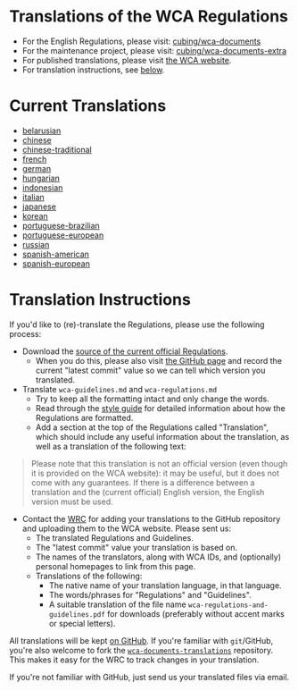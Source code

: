 # Translations of the WCA Regulations

- For the English Regulations, please visit: [cubing/wca-documents](https://github.com/cubing/wca-documents)
- For the maintenance project, please visit: [cubing/wca-documents-extra](https://github.com/cubing/wca-documents-extra)
- For published translations, please visit [the WCA website](https://www.worldcubeassociation.org/regulations/translations/).
- For translation instructions, see [below](#translation-instructions).

# Current Translations

- [belarusian](https://github.com/cubing/wca-documents-translations/tree/belarusian)
- [chinese](https://github.com/cubing/wca-documents-translations/tree/chinese)
- [chinese-traditional](https://github.com/cubing/wca-documents-translations/tree/chinese-traditional)
- [french](https://github.com/cubing/wca-documents-translations/tree/french)
- [german](https://github.com/cubing/wca-documents-translations/tree/german)
- [hungarian](https://github.com/cubing/wca-documents-translations/tree/hungarian)
- [indonesian](https://github.com/cubing/wca-documents-translations/tree/indonesian)
- [italian](https://github.com/cubing/wca-documents-translations/tree/italian)
- [japanese](https://github.com/cubing/wca-documents-translations/tree/japanese)
- [korean](https://github.com/cubing/wca-documents-translations/tree/korean)
- [portuguese-brazilian](https://github.com/cubing/wca-documents-translations/tree/portuguese-brazilian)
- [portuguese-european](https://github.com/cubing/wca-documents-translations/tree/portuguese-european)
- [russian](https://github.com/cubing/wca-documents-translations/tree/russian)
- [spanish-american](https://github.com/cubing/wca-documents-translations/tree/spanish-american)
- [spanish-european](https://github.com/cubing/wca-documents-translations/tree/spanish-european)


# Translation Instructions

If you'd like to (re)-translate the Regulations, please use the following process:

- Download the [source of the current official Regulations](https://github.com/cubing/wca-documents/archive/official.zip).
    - When you do this, please also visit [the GitHub page](https://github.com/cubing/wca-documents) and record the current "latest commit" value so we can tell which version you translated.
- Translate `wca-guidelines.md` and `wca-regulations.md`
   - Try to keep all the formatting intact and only change the words.
    - Read through the [style guide](https://github.com/cubing/wca-documents-extra/blob/master/style-guide.md) for detailed information about how the Regulations are formatted.
    - Add a section at the top of the Regulations called "Translation", which should include any useful information about the translation, as well as a translation of the following text:

> Please note that this translation is not an official version (even though it is provided on the WCA website): it may be useful, but it does not come with any guarantees. If there is a difference between a translation and the (current official) English version, the English version must be used.

 - Contact the [WRC](https://www.worldcubeassociation.org/contact/wrc) for adding your translations to the GitHub repository and uploading them to the WCA website. Please sent us:
    - The translated Regulations and Guidelines.
    - The "latest commit" value your translation is based on.
    - The names of the translators, along with WCA IDs, and (optionally) personal homepages to link from this page.
    - Translations of the following:
        - The native name of your translation language, in that language.
        - The words/phrases for "Regulations" and "Guidelines".
        - A suitable translation of the file name `wca-regulations-and-guidelines.pdf` for downloads (preferably without accent marks or special letters).

All translations will be kept [on GitHub](https://github.com/cubing/wca-documents-translations).
If you're familiar with `git`/GitHub, you're also welcome to fork the [`wca-documents-translations`](https://github.com/cubing/wca-documents-translations) repository. This makes it easy for the WRC to track changes in your translation.

If you're not familiar with GitHub, just send us your translated files via email.
